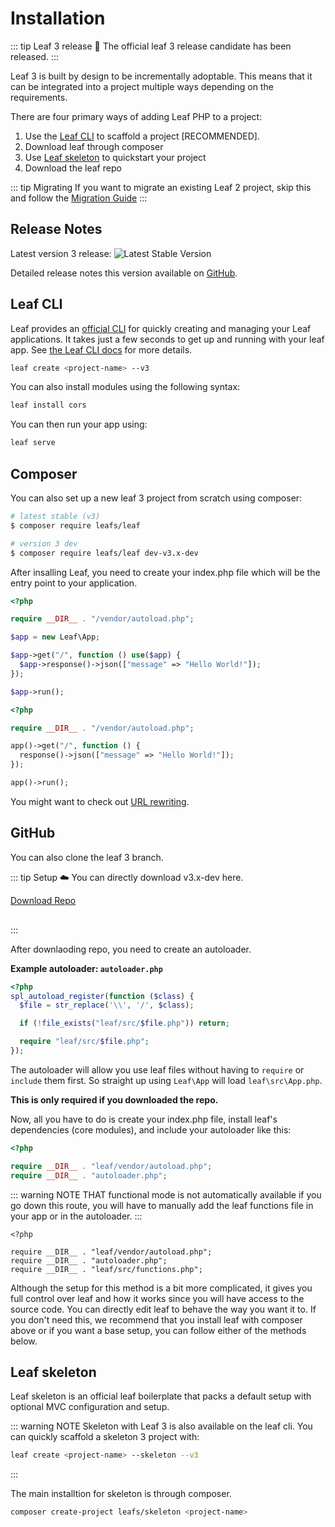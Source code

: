 # Installation

<script setup>
import VideoDocs from '/@theme/components/VideoDocs.vue'
</script>

::: tip Leaf 3 release 🎊
The official leaf 3 release candidate has been released.
:::

Leaf 3 is built by design to be incrementally adoptable. This means that it can be integrated into a project multiple ways depending on the requirements.

There are four primary ways of adding Leaf PHP to a project:

1. Use the [Leaf CLI](https://cli.leafphp.dev/) to scaffold a project [RECOMMENDED].
2. Download leaf through composer
3. Use [Leaf skeleton](https://leafphp.netlify.app/#/skeleton/v/2.0/) to quickstart your project
4. Download the leaf repo

::: tip Migrating
If you want to migrate an existing Leaf 2 project, skip this and follow the [Migration Guide](/docs/migration/introduction.html)
:::

## Release Notes

Latest version 3 release: ![Latest Stable Version](https://poser.pugx.org/leafs/leaf/v/stable)

Detailed release notes this version available on [GitHub](https://github.com/leafsphp/leaf/releases/tag/v3.0).

## Leaf CLI

<VideoDocs
  subject="Watch the leaf 3 installation walkthrough"
  description="You can take a look at our leaf cli setup walkthrough on youtube."
  link="https://www.youtube.com/watch?v=yb3LUYHtopQ"
/>


Leaf provides an [official CLI](https://github.com/leafsphp/cli) for quickly creating and managing your Leaf applications. It takes just a few seconds to get up and running with your leaf app. See [the Leaf CLI docs](https://cli.leafphp.dev) for more details.

```sh
leaf create <project-name> --v3
```

You can also install modules using the following syntax:

```sh
leaf install cors
```

You can then run your app using:

```sh
leaf serve
```

## Composer

<!-- ::: tip Video Docs
Learn how to set up a leaf app with composer.

<VideoLesson href="https://www.youtube.com/watch?v=t-pNURSTOKw" title="Install leaf PHP">Watch the composer setup on youtube</VideoLesson>
::: -->

You can also set up a new leaf 3 project from scratch using composer:

```sh
# latest stable (v3)
$ composer require leafs/leaf

# version 3 dev
$ composer require leafs/leaf dev-v3.x-dev
```

After insalling Leaf, you need to create your index.php file which will be the entry point to your application.

<div class="class-mode">

```php
<?php

require __DIR__ . "/vendor/autoload.php";

$app = new Leaf\App;

$app->get("/", function () use($app) {
  $app->response()->json(["message" => "Hello World!"]);
});

$app->run();
```

</div>

<div class="functional-mode">

```php
<?php

require __DIR__ . "/vendor/autoload.php";

app()->get("/", function () {
  response()->json(["message" => "Hello World!"]);
});

app()->run();
```

</div>

You might want to check out [URL rewriting](/docs/introduction/url-rewriting.html).

## GitHub

<!-- ::: tip Video Docs
Learn how to set up a leaf app from the leaf codebase.

<VideoLesson href="https://www.youtube.com/watch?v=t-pNURSTOKw" title="Install leaf PHP">Watch the github setup on youtube</VideoLesson>
::: -->

You can also clone the leaf 3 branch.

::: tip Setup ☁️
You can directly download v3.x-dev here.

<div style="margin-bottom: 30px;">
  <a
  href="https://github.com/leafsphp/leaf/tree/v3.x-dev"
>Download Repo</a>
</div>
:::

After downlaoding repo, you need to create an autoloader.

**Example autoloader: `autoloader.php`**

```php
<?php
spl_autoload_register(function ($class) {
  $file = str_replace('\\', '/', $class);

  if (!file_exists("leaf/src/$file.php")) return;

  require "leaf/src/$file.php";
});
```

The autoloader will allow you use leaf files without having to `require` or `include` them first. So straight up using `Leaf\App` will load `leaf\src\App.php`.

**This is only required if you downloaded the repo.**

Now, all you have to do is create your index.php file, install leaf's dependencies (core modules), and include your autoloader like this:

```php
<?php

require __DIR__ . "leaf/vendor/autoload.php";
require __DIR__ . "autoloader.php";
```

::: warning NOTE THAT
functional mode is not automatically available if you go down this route, you will have to manually add the leaf functions file in your app or in the autoloader.
:::

```php{5}
<?php

require __DIR__ . "leaf/vendor/autoload.php";
require __DIR__ . "autoloader.php";
require __DIR__ . "leaf/src/functions.php";
```

Although the setup for this method is a bit more complicated, it gives you full control over leaf and how it works since you will have access to the source code. You can directly edit leaf to behave the way you want it to. If you don't need this, we recommend that you install leaf with composer above or if you want a base setup, you can follow either of the methods below.

## Leaf skeleton

Leaf skeleton is an official leaf boilerplate that packs a default setup with optional MVC configuration and setup.

::: warning NOTE
Skeleton with Leaf 3 is also available on the leaf cli. You can quickly scaffold a skeleton 3 project with:

```sh
leaf create <project-name> --skeleton --v3
```

:::

The main installtion for skeleton is through composer.

```sh
composer create-project leafs/skeleton <project-name>
```
